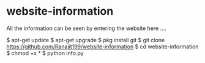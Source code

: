 # website-information
All the information can be seen by entering the website here ....


$ apt-get update
$ apt-get upgrade
$ pkg install git
$ git clone https://github.com/Ranajit199/website-information
$ cd website-information
$ chmod +x *
$ python info.py
